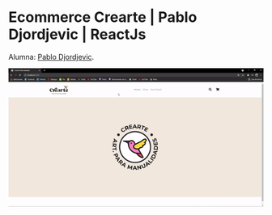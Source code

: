 # Ecommerce Crearte | Pablo Djordjevic | ReactJs

Alumna: [Pablo Djordjevic](https://github.com/pablodjordjevic).

![Navegabilidad](./GifWeb/GifWeb.gif)